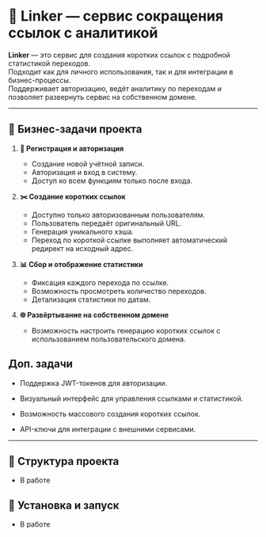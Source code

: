 # 🔗 Linker — сервис сокращения ссылок с аналитикой

**Linker** — это сервис для создания коротких ссылок с подробной статистикой переходов.  
Подходит как для личного использования, так и для интеграции в бизнес-процессы.  
Поддерживает авторизацию, ведёт аналитику по переходам и позволяет развернуть сервис на собственном домене.

---

## 📌 Бизнес-задачи проекта

1. **🔑 Регистрация и авторизация**
   - Создание новой учётной записи.
   - Авторизация и вход в систему.
   - Доступ ко всем функциям только после входа.

2. **✂️ Создание коротких ссылок**
   - Доступно только авторизованным пользователям.
   - Пользователь передаёт оригинальный URL.
   - Генерация уникального хэша.
   - Переход по короткой ссылке выполняет автоматический редирект на исходный адрес.

3. **📊 Сбор и отображение статистики**
   - Фиксация каждого перехода по ссылке.
   - Возможность просмотреть количество переходов.
   - Детализация статистики по датам.

4. **🌐 Развёртывание на собственном домене**
   - Возможность настроить генерацию коротких ссылок с использованием пользовательского домена.

## Доп. задачи
   - Поддержка JWT-токенов для авторизации.

   - Визуальный интерфейс для управления ссылками и статистикой.

   - Возможность массового создания коротких ссылок.

   - API-ключи для интеграции с внешними сервисами.

---

## 📂 Структура проекта
   - В работе
## 🚀 Установка и запуск
   - В работе

